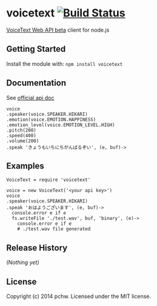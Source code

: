 # voicetext [![Build Status](https://secure.travis-ci.org/pchw/voice-text.png?branch=master)](http://travis-ci.org/pchw/voicetext)

[VoiceText Web API beta](https://cloud.voicetext.jp/) client for node.js

## Getting Started
Install the module with: `npm install voicetext`

## Documentation
See [official api doc](https://cloud.voicetext.jp/webapi/docs/api)

```
voice
.speaker(voice.SPEAKER.HIKARI)
.emotion(voice.EMOTION.HAPPINESS)
.emotion_level(voice.EMOTION_LEVEL.HIGH)
.pitch(200)
.speed(400)
.volume(200)
.speak 'きょうもいちにちがんばるぞい', (e, buf)->
```

## Examples
```coffee-script
VoiceText = require 'voicetext'

voice = new VoiceText('<your api key>')
voice
.speaker(voice.SPEAKER.HIKARI)
.speak 'おはようございます', (e, buf)->
  console.error e if e
  fs.writeFile './test.wav', buf, 'binary', (e)->
    console.error e if e
    # ./test.wav file generated
```

## Release History
_(Nothing yet)_

## License
Copyright (c) 2014 pchw. Licensed under the MIT license.